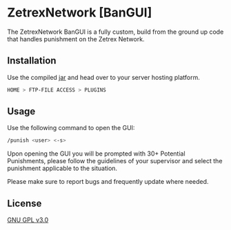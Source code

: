 # ZetrexNetwork [BanGUI]

The ZetrexNetwork BanGUI is a fully custom, build from the ground up code that handles punishment on the Zetrex Network.

## Installation

Use the compiled [jar](https://pip.pypa.io/en/stable/) and head over to your server hosting platform.

```bash
HOME > FTP-FILE ACCESS > PLUGINS
```

## Usage

Use the following command to open the GUI:
```bash
/punish <user> <-s>
```
Upon opening the GUI you will be prompted with 30+ Potential Punishments, please follow the guidelines of your supervisor and select the punishment applicable to the situation.

Please make sure to report bugs and frequently update where needed.

## License
[GNU GPL v3.0](https://github.com/benyji/-ZetrexNetwork-BanGui/blob/master/LICENSE)
